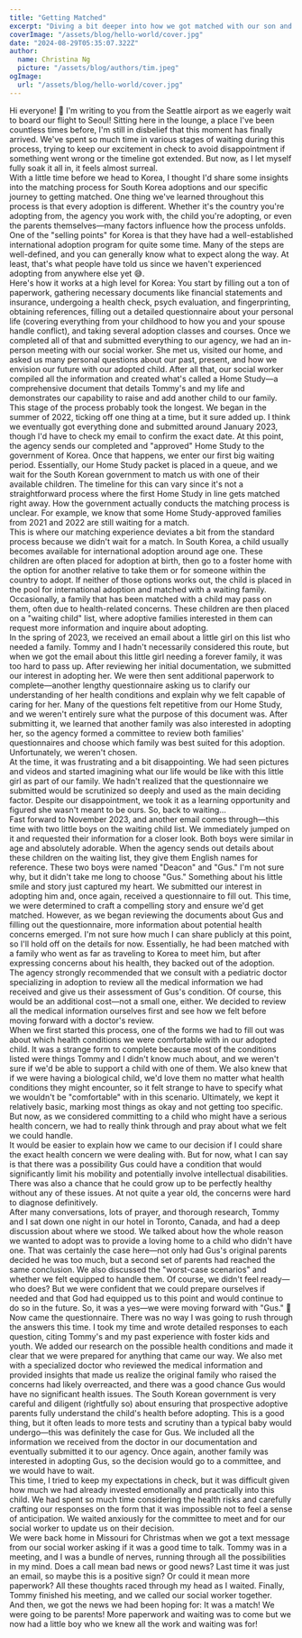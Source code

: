 ```yaml
---
title: "Getting Matched"
excerpt: "Diving a bit deeper into how we got matched with our son and how that was a little different than what the standard process might be for others."
coverImage: "/assets/blog/hello-world/cover.jpg"
date: "2024-08-29T05:35:07.322Z"
author:
  name: Christina Ng
  picture: "/assets/blog/authors/tim.jpeg"
ogImage:
  url: "/assets/blog/hello-world/cover.jpg"
---
```


Hi everyone! 👋 I'm writing to you from the Seattle airport as we eagerly wait to board our flight to Seoul! Sitting here in the lounge, a place I've been countless times before, I'm still in disbelief that this moment has finally arrived. We've spent so much time in various stages of waiting during this process, trying to keep our excitement in check to avoid disappointment if something went wrong or the timeline got extended. But now, as I let myself fully soak it all in, it feels almost surreal.
<br/>
With a little time before we head to Korea, I thought I'd share some insights into the matching process for South Korea adoptions and our specific journey to getting matched. One thing we've learned throughout this process is that every adoption is different. Whether it's the country you're adopting from, the agency you work with, the child you're adopting, or even the parents themselves—many factors influence how the process unfolds. One of the "selling points" for Korea is that they have had a well-established international adoption program for quite some time. Many of the steps are well-defined, and you can generally know what to expect along the way. At least, that's what people have told us since we haven't experienced adopting from anywhere else yet 😅.
<br/>
Here's how it works at a high level for Korea: You start by filling out a ton of paperwork, gathering necessary documents like financial statements and insurance, undergoing a health check, psych evaluation, and fingerprinting, obtaining references, filling out a detailed questionnaire about your personal life (covering everything from your childhood to how you and your spouse handle conflict), and taking several adoption classes and courses. Once we completed all of that and submitted everything to our agency, we had an in-person meeting with our social worker. She met us, visited our home, and asked us many personal questions about our past, present, and how we envision our future with our adopted child. After all that, our social worker compiled all the information and created what's called a Home Study—a comprehensive document that details Tommy's and my life and demonstrates our capability to raise and add another child to our family.
<br/>
This stage of the process probably took the longest. We began in the summer of 2022, ticking off one thing at a time, but it sure added up. I think we eventually got everything done and submitted around January 2023, though I'd have to check my email to confirm the exact date. At this point, the agency sends our completed and "approved" Home Study to the government of Korea. Once that happens, we enter our first big waiting period. Essentially, our Home Study packet is placed in a queue, and we wait for the South Korean government to match us with one of their available children. The timeline for this can vary since it's not a straightforward process where the first Home Study in line gets matched right away. How the government actually conducts the matching process is unclear. For example, we know that some Home Study-approved families from 2021 and 2022 are still waiting for a match.
<br/>
This is where our matching experience deviates a bit from the standard process because we didn't wait for a match. In South Korea, a child usually becomes available for international adoption around age one. These children are often placed for adoption at birth, then go to a foster home with the option for another relative to take them or for someone within the country to adopt. If neither of those options works out, the child is placed in the pool for international adoption and matched with a waiting family. Occasionally, a family that has been matched with a child may pass on them, often due to health-related concerns. These children are then placed on a "waiting child" list, where adoptive families interested in them can request more information and inquire about adopting.
<br/>
In the spring of 2023, we received an email about a little girl on this list who needed a family. Tommy and I hadn't necessarily considered this route, but when we got the email about this little girl needing a forever family, it was too hard to pass up. After reviewing her initial documentation, we submitted our interest in adopting her. We were then sent additional paperwork to complete—another lengthy questionnaire asking us to clarify our understanding of her health conditions and explain why we felt capable of caring for her. Many of the questions felt repetitive from our Home Study, and we weren't entirely sure what the purpose of this document was. After submitting it, we learned that another family was also interested in adopting her, so the agency formed a committee to review both families' questionnaires and choose which family was best suited for this adoption. Unfortunately, we weren't chosen.
<br/>
At the time, it was frustrating and a bit disappointing. We had seen pictures and videos and started imagining what our life would be like with this little girl as part of our family. We hadn't realized that the questionnaire we submitted would be scrutinized so deeply and used as the main deciding factor. Despite our disappointment, we took it as a learning opportunity and figured she wasn't meant to be ours. So, back to waiting...
<br/>
Fast forward to November 2023, and another email comes through—this time with two little boys on the waiting child list. We immediately jumped on it and requested their information for a closer look. Both boys were similar in age and absolutely adorable. When the agency sends out details about these children on the waiting list, they give them English names for reference. These two boys were named "Deacon" and "Gus." I'm not sure why, but it didn't take me long to choose "Gus." Something about his little smile and story just captured my heart. We submitted our interest in adopting him and, once again, received a questionnaire to fill out. This time, we were determined to craft a compelling story and ensure we'd get matched. However, as we began reviewing the documents about Gus and filling out the questionnaire, more information about potential health concerns emerged. I'm not sure how much I can share publicly at this point, so I'll hold off on the details for now. Essentially, he had been matched with a family who went as far as traveling to Korea to meet him, but after expressing concerns about his health, they backed out of the adoption.
<br/>
The agency strongly recommended that we consult with a pediatric doctor specializing in adoption to review all the medical information we had received and give us their assessment of Gus's condition. Of course, this would be an additional cost—not a small one, either. We decided to review all the medical information ourselves first and see how we felt before moving forward with a doctor's review.
<br/>
When we first started this process, one of the forms we had to fill out was about which health conditions we were comfortable with in our adopted child. It was a strange form to complete because most of the conditions listed were things Tommy and I didn't know much about, and we weren't sure if we'd be able to support a child with one of them. We also knew that if we were having a biological child, we'd love them no matter what health conditions they might encounter, so it felt strange to have to specify what we wouldn't be "comfortable" with in this scenario. Ultimately, we kept it relatively basic, marking most things as okay and not getting too specific. But now, as we considered committing to a child who might have a serious health concern, we had to really think through and pray about what we felt we could handle.
<br/>
It would be easier to explain how we came to our decision if I could share the exact health concern we were dealing with. But for now, what I can say is that there was a possibility Gus could have a condition that would significantly limit his mobility and potentially involve intellectual disabilities. There was also a chance that he could grow up to be perfectly healthy without any of these issues. At not quite a year old, the concerns were hard to diagnose definitively.
<br/>
After many conversations, lots of prayer, and thorough research, Tommy and I sat down one night in our hotel in Toronto, Canada, and had a deep discussion about where we stood. We talked about how the whole reason we wanted to adopt was to provide a loving home to a child who didn't have one. That was certainly the case here—not only had Gus's original parents decided he was too much, but a second set of parents had reached the same conclusion. We also discussed the "worst-case scenarios" and whether we felt equipped to handle them. Of course, we didn't feel ready—who does? But we were confident that we could prepare ourselves if needed and that God had equipped us to this point and would continue to do so in the future. So, it was a yes—we were moving forward with "Gus." 🤗
<br/>
Now came the questionnaire. There was no way I was going to rush through the answers this time. I took my time and wrote detailed responses to each question, citing Tommy's and my past experience with foster kids and youth. We added our research on the possible health conditions and made it clear that we were prepared for anything that came our way. We also met with a specialized doctor who reviewed the medical information and provided insights that made us realize the original family who raised the concerns had likely overreacted, and there was a good chance Gus would have no significant health issues. The South Korean government is very careful and diligent (rightfully so) about ensuring that prospective adoptive parents fully understand the child's health before adopting. This is a good thing, but it often leads to more tests and scrutiny than a typical baby would undergo—this was definitely the case for Gus. We included all the information we received from the doctor in our documentation and eventually submitted it to our agency. Once again, another family was interested in adopting Gus, so the decision would go to a committee, and we would have to wait.
<br/>
This time, I tried to keep my expectations in check, but it was difficult given how much we had already invested emotionally and practically into this child. We had spent so much time considering the health risks and carefully crafting our responses on the form that it was impossible not to feel a sense of anticipation. We waited anxiously for the committee to meet and for our social worker to update us on their decision.
<br/>
We were back home in Missouri for Christmas when we got a text message from our social worker asking if it was a good time to talk. Tommy was in a meeting, and I was a bundle of nerves, running through all the possibilities in my mind. Does a call mean bad news or good news? Last time it was just an email, so maybe this is a positive sign? Or could it mean more paperwork? All these thoughts raced through my head as I waited. Finally, Tommy finished his meeting, and we called our social worker together.
<br/>
And then, we got the news we had been hoping for: It was a match! We were going to be parents! More paperwork and waiting was to come but we now had a little boy who we knew all the work and waiting was for!
